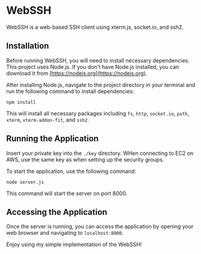 # WebSSH

WebSSH is a web-based SSH client using xterm.js, socket.io, and ssh2.

## Installation

Before running WebSSH, you will need to install necessary dependencies. This project uses Node.js. If you don't have Node.js installed, you can download it from [https://nodejs.org](https://nodejs.org).

After installing Node.js, navigate to the project directory in your terminal and run the following command to install dependencies:

`npm install`

This will install all necessary packages including `fs`, `http`, `socket.io`, `path`, `xterm`, `xterm-addon-fit`, and `ssh2`.

## Running the Application

Insert your private key into the `./key` directory. WHen connecting to EC2 on AWS, use the same key as when setting up the security groups.

To start the application, use the following command:

`node server.js`

This command will start the server on port 8000.

## Accessing the Application

Once the server is running, you can access the application by opening your web browser and navigating to `localhost:8000`.

Enjoy using my simple implementation of the WebSSH!
